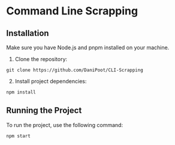 # Command Line Scrapping

## Installation
Make sure you have Node.js and pnpm installed on your machine.

1. Clone the repository:
```
git clone https://github.com/DaniPoot/CLI-Scrapping
```

2. Install project dependencies:
```
npm install
```

## Running the Project
To run the project, use the following command:
```
npm start
```
